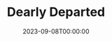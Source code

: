 ---
title: Dearly Departed
date: 2023-09-08T00:00:00
opening_date: 2008-01-11
closing_date: 2008-01-26
layout: productions
playbill:
Theatre: Theatre Jacksonville
venue: Harold K. Smith Playhouse
cast:
- Bud Turpin: Fred Gatlin
- Raynelle Turpin: Shelly Higgins Hughes
- Ray-Bud Turpin: Bill White
- Lucille Turpin: Skyla Dawn Luckey
- Junior Turpin: Kenny Logsdon
- Suzanne Turpin: Brandy Hilboldt Allport
- Marguerite: Brooks Anne Hayes
- Royce: Michael Fritton
- Delightful Turpin: Zoie Matthew
- Reverend Hooker: Edward Kramer
- Veda: Skyla Dawn Luckey
- Norval: Fred Gatlin
- Nadine: Zoie Matthew
- Clyde: Joseph Walz
- Juanita: Teresa Arnold-Simmons
- Joy of Life Singer:
  - Amber Holland
  - Debbie Hurm
  - Lisa LaGrande
  - Jessica Palombo
  - Neal Thorburn
  - Chris Valade
  - Joseph Walz
crew:
- Director: Andrew Dickson
- Technical Direcor: Jeffery L. Wagoner
- Scenic Design: Kelly J. Wagoner
- Lighting Design: Jeffery L. Wagoner
- Costume Design: Audrey Wagner
- Stage Manager: Katy Bilderback
- Assistant Stage Manager: Rhianna Hurt
- Sound Design: Andrew Dickson
- Sound Mixer: Beau Brown
- Properties: Phillip Grow
- Poster Design: Juan Unzueta
- Light Board Operation: Gloria Pepe
- Sound Board Operator: Katy Bilderback
- Follow Spot Operator:
  - Greg Odenwald
  - Gloria Pepe
- Offstage Sound: Bill White
- Running Crew:
  - Meon Graham
  - Sarah Kate Braddy
- Set Construction:
  - Brandy Hilboldt Allport
  - Richard Allport
  - Meon Graham
  - Zoie Matthew
  - Shelby Ellis
  - Becca Runyan
  - Fred Gatlin
  - Gloria Pepe
  - Greg Odenwald
  - Mark Stater
orchestra:
---